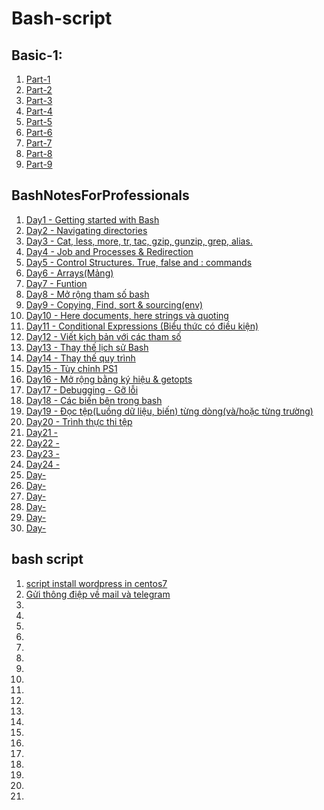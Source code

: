 # Bash-script
## Basic-1:
1. [Part-1 ](Docs/basic1/part1.md)
1. [Part-2](Docs/basic1/part2.md)
1. [Part-3](Docs/basic1/part3.md)
1. [Part-4](Docs/basic1/part4.md)
1. [Part-5](Docs/basic1/part5.md)
1. [Part-6](Docs/basic1/part6.md)
1. [Part-7](Docs/basic1/part7.md)
1. [Part-8](Docs/basic1/part8.md)
1. [Part-9](Docs/basic1/part9.md)
## BashNotesForProfessionals 
1. [Day1 - Getting started with Bash](Docs/BashNotes/Day1.md)
1. [Day2 - Navigating directories](Docs/BashNotes/Day2.md)
1. [Day3 - Cat, less, more, tr, tac, gzip, gunzip, grep, alias. ](Docs/BashNotes/Day3.md)
1. [Day4 - Job and Processes & Redirection ](Docs/BashNotes/Day4.md)
1. [Day5 - Control Structures. True, false and : commands](Docs/BashNotes/Day5.md)
1. [Day6 - Arrays(Mảng)](Docs/BashNotes/Day6.md)
1. [Day7 - Funtion](Docs/BashNotes/Day7.md)
1. [Day8 - Mở rộng tham số bash](Docs/BashNotes/Day8.md)
1. [Day9 - Copying, Find, sort & sourcing(env)](Docs/BashNotes/Day9.md)
1. [Day10 - Here documents, here strings và quoting](Docs/BashNotes/Day10.md)
1. [Day11 - Conditional Expressions (Biểu thức có điều kiện)](Docs/BashNotes/Day11.md)
1. [Day12 - Viết kịch bản với các tham số](Docs/BashNotes/Day12.md)
1. [Day13 - Thay thế lịch sử Bash](Docs/BashNotes/Day13.md)
1. [Day14 - Thay thế quy trình](Docs/BashNotes/Day14.md)
1. [Day15 - Tùy chỉnh PS1 ](Docs/BashNotes/Day15.md)
1. [Day16 - Mở rộng bằng ký hiệu & getopts](Docs/BashNotes/Day16.md)
1. [Day17 - Debugging - Gỡ lỗi ](Docs/BashNotes/Day17.md)
1. [Day18 - Các biến bên trong bash ](Docs/BashNotes/Day18.md)
1. [Day19 - Đọc tệp(Luồng dữ liệu, biến) từng dòng(và/hoặc từng trường)](Docs/BashNotes/Day19.md)
1. [Day20 - Trình thực thi tệp](Docs/BashNotes/Day20.md)
1. [Day21 - ](Docs/BashNotes/Day21.md)
1. [Day22 - ](Docs/BashNotes/Day22.md)
1. [Day23 - ](Docs/BashNotes/Day23.md)
1. [Day24 - ](Docs/BashNotes/Day24.md)
1. [Day-](Docs/BashNotes/Day25.md)
1. [Day-](Docs/BashNotes/Day26.md)
1. [Day-](Docs/BashNotes/Day27.md)
1. [Day-](Docs/BashNotes/Day28.md)
1. [Day-](Docs/BashNotes/Day29.md)
1. [Day-](Docs/BashNotes/Day30.md)
## bash script
1. [script install wordpress in centos7](Docs/script/wp-c7.sh)
1. [Gửi thông điệp về mail và telegram](Docs/script/sendmessage.md)
1. [](Docs/script/.md)
1. [](Docs/script/.md)
1. [](Docs/script/.md)
1. [](Docs/script/.md)
1. [](Docs/script/.md)
1. [](Docs/script/.md)
1. [](Docs/script/.md)
1. [](Docs/script/.md)
1. [](Docs/script/.md)
1. [](Docs/script/.md)
1. [](Docs/script/.md)
1. [](Docs/script/.md)
1. [](Docs/script/.md)
1. [](Docs/script/.md)
1. [](Docs/script/.md)
1. [](Docs/script/.md)
1. [](Docs/script/.md)
1. [](Docs/script/.md)
1. [](Docs/script/.md)
